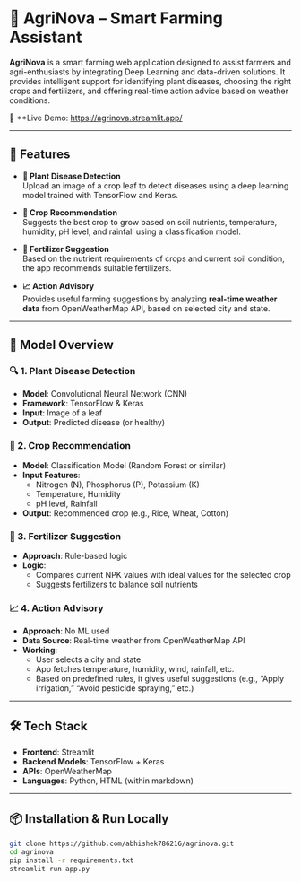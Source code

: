 # 🌾 AgriNova – Smart Farming Assistant

**AgriNova** is a smart farming web application designed to assist farmers and agri-enthusiasts by integrating Deep Learning and data-driven solutions. It provides intelligent support for identifying plant diseases, choosing the right crops and fertilizers, and offering real-time action advice based on weather conditions.

🔗 **Live Demo: https://agrinova.streamlit.app/

---

## 🚀 Features

- **🌱 Plant Disease Detection**  
  Upload an image of a crop leaf to detect diseases using a deep learning model trained with TensorFlow and Keras.

- **🌾 Crop Recommendation**  
  Suggests the best crop to grow based on soil nutrients, temperature, humidity, pH level, and rainfall using a classification model.

- **💊 Fertilizer Suggestion**  
  Based on the nutrient requirements of crops and current soil condition, the app recommends suitable fertilizers.

- **📈 Action Advisory**  
  Provides useful farming suggestions by analyzing **real-time weather data** from OpenWeatherMap API, based on selected city and state.

---

## 🧠 Model Overview

### 🔍 1. **Plant Disease Detection**
- **Model**: Convolutional Neural Network (CNN)
- **Framework**: TensorFlow & Keras
- **Input**: Image of a leaf
- **Output**: Predicted disease (or healthy)

### 🌾 2. **Crop Recommendation**
- **Model**: Classification Model (Random Forest or similar)
- **Input Features**:
  - Nitrogen (N), Phosphorus (P), Potassium (K)
  - Temperature, Humidity
  - pH level, Rainfall
- **Output**: Recommended crop (e.g., Rice, Wheat, Cotton)

### 💊 3. **Fertilizer Suggestion**
- **Approach**: Rule-based logic
- **Logic**:
  - Compares current NPK values with ideal values for the selected crop
  - Suggests fertilizers to balance soil nutrients

### 📈 4. **Action Advisory**
- **Approach**: No ML used
- **Data Source**: Real-time weather from OpenWeatherMap API
- **Working**:
  - User selects a city and state
  - App fetches temperature, humidity, wind, rainfall, etc.
  - Based on predefined rules, it gives useful suggestions (e.g., “Apply irrigation,” “Avoid pesticide spraying,” etc.)

---

## 🛠 Tech Stack

- **Frontend**: Streamlit
- **Backend Models**: TensorFlow + Keras
- **APIs**: OpenWeatherMap
- **Languages**: Python, HTML (within markdown)

---

## 📦 Installation & Run Locally

```bash
git clone https://github.com/abhishek786216/agrinova.git
cd agrinova
pip install -r requirements.txt
streamlit run app.py


